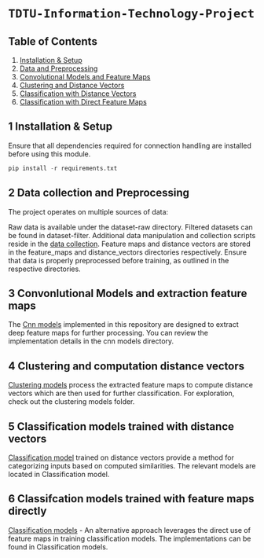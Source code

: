 # `TDTU-Information-Technology-Project`

## Table of Contents
1. [Installation & Setup](#1-installation--setup)
2. [Data and Preprocessing](#2-data-collection-and-preprocessing)
3. [Convolutional Models and Feature Maps](#3-convonlutional-models-and-extraction-feature-maps)
4. [Clustering and Distance Vectors](#4-clustering-and-computation-distance-vectors)
5. [Classification with Distance Vectors](#5-classification-models-trained-with-distance-vectors)
6. [Classification with Direct Feature Maps](#6-classifcation-models-trained-with-feature-maps-directly)

## 1 Installation & Setup
Ensure that all dependencies required for connection handling are installed before using this module.

```python
pip install -r requirements.txt
```

## 2 Data collection and Preprocessing
The project operates on multiple sources of data:

Raw data is available under the dataset-raw directory.
Filtered datasets can be found in dataset-filter.
Additional data manipulation and collection scripts reside in the [data collection](./data-collection/).
Feature maps and distance vectors are stored in the feature_maps and distance_vectors directories respectively.
Ensure that data is properly preprocessed before training, as outlined in the respective directories.

## 3 Convonlutional Models and extraction feature maps
The [Cnn models](./cnn) implemented in this repository are designed to extract deep feature maps for further processing. You can review the implementation details in the cnn models directory.

## 4 Clustering and computation distance vectors
[Clustering models](./clustering/) process the extracted feature maps to compute distance vectors which are then used for further classification. For exploration, check out the clustering models folder.

## 5 Classification models trained with distance vectors
[Classification model](./classification_model/) trained on distance vectors provide a method for categorizing inputs based on computed similarities. The relevant models are located in Classification model.

## 6 Classifcation models trained with feature maps directly
[Classification models](./classification_model_trained_feature_maps/) - An alternative approach leverages the direct use of feature maps in training classification models. The implementations can be found in Classification models.
